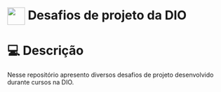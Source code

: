 <h1>
    <a href="https://www.dio.me/">
     <img align="center" width="40px" src="https://hermes.digitalinnovation.one/assets/diome/logo-minimized.png"></a>
    <span> Desafios de projeto da DIO
</span>
</h1>

# :computer: Descrição

Nesse repositório apresento diversos desafios de projeto desenvolvido durante cursos na DIO. 
